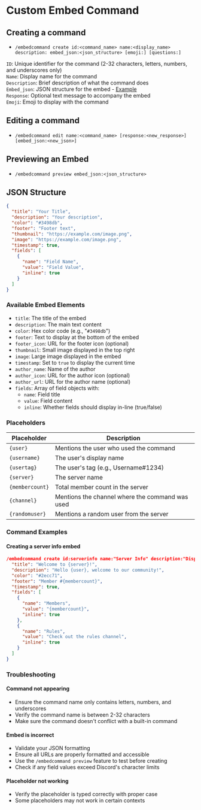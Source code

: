 # Custom Embed Command

## Creating a command

* `/embedcommand create id:<command_name> name:<display_name> description: embed_json:<json_structure> [emoji:] [questions:]`&#x20;

`ID`: Unique identifier for the command (2-32 characters, letters, numbers, and underscores only)\
`Name`: Display name for the command\
`Description`: Brief description of what the command does\
`Embed_json`: JSON structure for the embed - [Example](custom-embed-command.md#json-structure)\
`Response`: Optional text message to accompany the embed\
`Emoji`: Emoji to display with the command

## Editing a command

* `/embedcommand edit name:<command_name> [response:<new_response>] [embed_json:<new_json>]`

## Previewing an Embed

* `/embedcommand preview embed_json:<json_structure>`&#x20;

## JSON Structure

```json
{
  "title": "Your Title",
  "description": "Your description",
  "color": "#3498db",
  "footer": "Footer text",
  "thumbnail": "https://example.com/image.png",
  "image": "https://example.com/image.png",
  "timestamp": true,
  "fields": [
    {
      "name": "Field Name",
      "value": "Field Value",
      "inline": true
    }
  ]
}
```

### Available Embed Elements

* `title`: The title of the embed
* `description`: The main text content
* `color`: Hex color code (e.g., "`#3498db`")
* `footer`: Text to display at the bottom of the embed
* `footer_icon`: URL for the footer icon (optional)
* `thumbnail`: Small image displayed in the top right
* `image`: Large image displayed in the embed
* `timestamp`: Set to `true` to display the current time
* `author_name`: Name of the author
* `author_icon`: URL for the author icon (optional)
* `author_url`: URL for the author name (optional)
* `fields`: Array of field objects with:
  * `name`: Field title
  * `value`: Field content
  * `inline`: Whether fields should display in-line (true/false)

### Placeholders

| Placeholder     | Description                                     |
| --------------- | ----------------------------------------------- |
| `{user}`        | Mentions the user who used the command          |
| `{username}`    | The user's display name                         |
| `{usertag}`     | The user's tag (e.g., Username#1234)            |
| `{server}`      | The server name                                 |
| `{membercount}` | Total member count in the server                |
| `{channel}`     | Mentions the channel where the command was used |
| `{randomuser}`  | Mentions a random user from the server          |

### Command Examples

#### Creating a server info embed

```json
/embedcommand create id:serverinfo name:"Server Info" description:"Displays information about the server" embed_json:{
  "title": "Welcome to {server}!",
  "description": "Hello {user}, welcome to our community!",
  "color": "#2ecc71",
  "footer": "Member #{membercount}",
  "timestamp": true,
  "fields": [
    {
      "name": "Members",
      "value": "{membercount}",
      "inline": true
    },
    {
      "name": "Rules",
      "value": "Check out the rules channel",
      "inline": true
    }
  ]
}
```

### Troubleshooting

#### Command not appearing

* Ensure the command name only contains letters, numbers, and underscores
* Verify the command name is between 2-32 characters
* Make sure the command doesn't conflict with a built-in command

#### Embed is incorrect

* Validate your JSON formatting
* Ensure all URLs are properly formatted and accessible
* Use the `/embedcommand preview` feature to test before creating
* Check if any field values exceed Discord's character limits

#### Placeholder not working

* Verify the placeholder is typed correctly with proper case
* Some placeholders may not work in certain contexts

